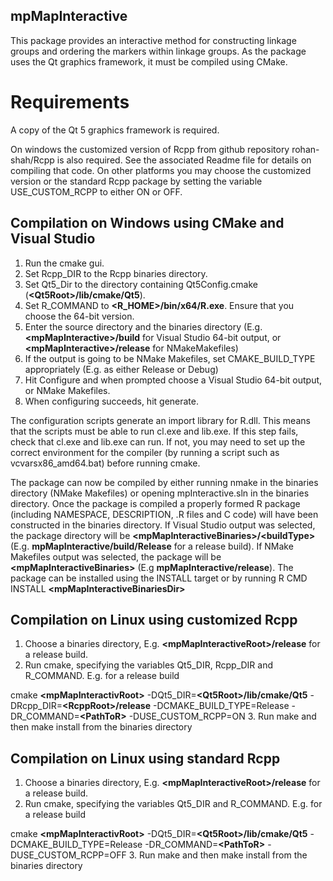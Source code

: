 ## mpMapInteractive

This package provides an interactive method for constructing linkage groups and ordering the markers within linkage groups. As the package uses the Qt graphics framework, it must be compiled using CMake.

# Requirements

A copy of the Qt 5 graphics framework is required. 
 
On windows the customized version of Rcpp from github repository rohan-shah/Rcpp is also required. See the associated Readme file for details on compiling that code. On other platforms you may choose the customized version or the standard Rcpp package by setting the variable USE_CUSTOM_RCPP to either ON or OFF. 

## Compilation on Windows using CMake and Visual Studio

1. Run the cmake gui. 
2. Set Rcpp_DIR to the Rcpp binaries directory. 
3. Set Qt5_Dir to the directory containing Qt5Config.cmake (**\<Qt5Root\>/lib/cmake/Qt5**). 
4. Set R_COMMAND to **\<R_HOME\>/bin/x64/R.exe**. Ensure that you choose the 64-bit version. 
5. Enter the source directory and the binaries directory (E.g. **\<mpMapInteractive\>/build** for Visual Studio 64-bit output, or **\<mpMapInteractive\>/release** for NMakeMakefiles)
6. If the output is going to be NMake Makefiles, set CMAKE_BUILD_TYPE appropriately (E.g. as either Release or Debug)
7. Hit Configure and when prompted choose a Visual Studio 64-bit output, or NMake Makefiles.
8. When configuring succeeds, hit generate. 

The configuration scripts generate an import library for R.dll. This means that the scripts must be able to run cl.exe and lib.exe. If this step fails, check that cl.exe and lib.exe can run. If not, you may need to set up the correct environment for the compiler (by running a script such as vcvarsx86_amd64.bat) before running cmake. 

The package can now be compiled by either running nmake in the binaries directory (NMake Makefiles) or opening mpInteractive.sln in the binaries directory. Once the package is compiled a properly formed R package (including NAMESPACE, DESCRIPTION, .R files and C code) will have been constructed in the binaries directory. If Visual Studio output was selected, the package directory will be **\<mpMapInteractiveBinaries\>/\<buildType\>** (E.g. **mpMapInteractive/build/Release** for a release build). If NMake Makefiles output was selected, the package will be **\<mpMapInteractiveBinaries\>** (E.g **mpMapInteractive/release**). The package can be installed using the INSTALL target or by running R CMD INSTALL **\<mpMapInteractiveBinariesDir\>**

## Compilation on Linux using customized Rcpp

1. Choose a binaries directory, E.g. **\<mpMapInteractiveRoot\>/release** for a release build. 
2. Run cmake, specifying the variables Qt5_DIR, Rcpp_DIR and R_COMMAND. E.g. for a release build
  
  cmake **\<mpMapInteractivRoot\>** -DQt5_DIR=**\<Qt5Root\>/lib/cmake/Qt5** -DRcpp_DIR=**\<RcppRoot\>/release** -DCMAKE_BUILD_TYPE=Release -DR_COMMAND=**\<PathToR\>** -DUSE_CUSTOM_RCPP=ON
3. Run make and then make install from the binaries directory

## Compilation on Linux using standard Rcpp

1. Choose a binaries directory, E.g. **\<mpMapInteractiveRoot\>/release** for a release build. 
2. Run cmake, specifying the variables Qt5_DIR and R_COMMAND. E.g. for a release build
  
  cmake **\<mpMapInteractivRoot\>** -DQt5_DIR=**\<Qt5Root\>/lib/cmake/Qt5** -DCMAKE_BUILD_TYPE=Release -DR_COMMAND=**\<PathToR\>** -DUSE_CUSTOM_RCPP=OFF
3. Run make and then make install from the binaries directory
